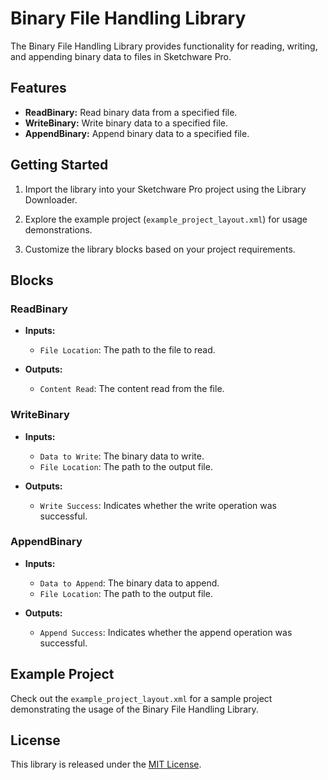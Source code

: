 # Binary File Handling Library

The Binary File Handling Library provides functionality for reading, writing, and appending binary data to files in Sketchware Pro.

## Features

- **ReadBinary:** Read binary data from a specified file.
- **WriteBinary:** Write binary data to a specified file.
- **AppendBinary:** Append binary data to a specified file.

## Getting Started

1. Import the library into your Sketchware Pro project using the Library Downloader.

2. Explore the example project (`example_project_layout.xml`) for usage demonstrations.

3. Customize the library blocks based on your project requirements.

## Blocks

### ReadBinary

- **Inputs:**
  - `File Location`: The path to the file to read.

- **Outputs:**
  - `Content Read`: The content read from the file.

### WriteBinary

- **Inputs:**
  - `Data to Write`: The binary data to write.
  - `File Location`: The path to the output file.

- **Outputs:**
  - `Write Success`: Indicates whether the write operation was successful.

### AppendBinary

- **Inputs:**
  - `Data to Append`: The binary data to append.
  - `File Location`: The path to the output file.

- **Outputs:**
  - `Append Success`: Indicates whether the append operation was successful.

## Example Project

Check out the `example_project_layout.xml` for a sample project demonstrating the usage of the Binary File Handling Library.

## License

This library is released under the [MIT License](LICENSE).


